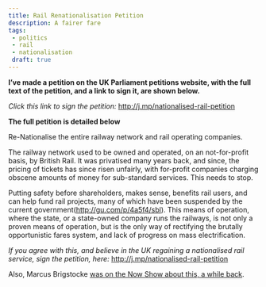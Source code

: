 ```yaml
---
title: Rail Renationalisation Petition
description: A fairer fare
tags:
 - politics
 - rail
 - nationalisation
 draft: true
---
```


<div class="section-content"><div class="section-inner layoutSingleColumn"><p name="19a8" id="19a8" class="graf--p graf-after--h3"><strong class="markup--strong markup--p-strong">I’ve made a petition on the UK Parliament petitions website, with the full text of the petition, and a link to sign it, are shown below.</strong></p><p name="9c75" id="9c75" class="graf--p graf-after--p"><em class="markup--em markup--p-em">Click this link to sign the petition: </em><a href="http://j.mp/nationalised-rail-petition" data-href="http://j.mp/nationalised-rail-petition" class="markup--anchor markup--p-anchor" rel="nofollow">http://j.mp/nationalised-rail-petition</a></p><p name="61e5" id="61e5" class="graf--p graf-after--p"><strong class="markup--strong markup--p-strong">The full petition is detailed below</strong></p><p name="287a" id="287a" class="graf--p graf-after--p">Re-Nationalise the entire railway network and rail operating companies.</p><p name="8bbd" id="8bbd" class="graf--p graf-after--p">The railway network used to be owned and operated, on an not-for-profit basis, by British Rail. It was privatised many years back, and since, the pricing of tickets has since risen unfairly, with for-profit companies charging obscene amounts of money for sub-standard services. This needs to stop.</p><p name="c457" id="c457" class="graf--p graf-after--p">Putting safety before shareholders, makes sense, benefits rail users, and can help fund rail projects, many of which have been suspended by the current government(<a href="http://gu.com/p/4a5f4/sbl" data-href="http://gu.com/p/4a5f4/sbl" class="markup--anchor markup--p-anchor" rel="nofollow">http://gu.com/p/4a5f4/sbl</a>). This means of operation, where the state, or a state-owned company runs the railways, is not only a proven means of operation, but is the only way of rectifying the brutally opportunistic fares system, and lack of progress on mass electrification.</p><p name="9522" id="9522" class="graf--p graf-after--p graf--last"><em class="markup--em markup--p-em">If you agree with this, and believe in the UK regaining a nationalised rail service, sign the petition, here: </em><a href="http://j.mp/nationalised-rail-petition">http://j.mp/nationalised-rail-petition</a></p></div></div>

Also, Marcus Brigstocke [was on the Now Show about this, a while back](https://www.youtube.com/watch?v=_hX4J6bBDBw).
